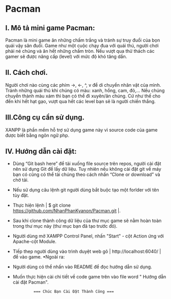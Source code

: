 
# Pacman
## I. Mô tả mini game Pacman:
Pacman là mini game ăn những chấm trắng và tránh sự truy đuổi của bọn quái vậy săn đuổi. Game như một cuộc chạy đua với quái thú, người chơi phải né chúng và ăn hết những chấm tròn. Nếu vượt qua thử thách các gamer sẽ được nâng cấp (level) với mức độ khó tăng dần. 
## II. Cách chơi.
Người chơi nào cùng các phím ->, <-, ^, v để di chuyển nhân vật của mình. Tránh những quái thú khi chúng có màu: xanh, hồng, cam, đỏ,... Nếu chúng chuyển thành màu xám thì bạn có thể đi xuyên/ăn chúng. Cứ như thế cho đến khi hết hạt gạo, vượt qua hết các level bạn sẽ là người chiến thắng.
## III.Công cụ cần sử dụng.
XANPP là phần mềm hỗ trợ sử dụng game này vì source code của game được biết bằng ngôn ngữ php. 
## IV. Hướng dẫn cài đặt:
- Dùng “Git bash here” để tải xuống file source trên repos, người cài đặt nên sử dụng Git để lấy dữ liệu. Tuy nhiên nếu không cài đặt git về máy bạn có cũng có thể tải chúng theo cách nhấn “Clone or download” và chờ tải.
- Nếu sử dụng câu lệnh git người dùng bắt buộc tạo một forlder với tên tùy đặt.
- Thực hiện lệnh  |  $ git clone https://github.com/NhanPhanKyanon/Pacman.git |.
- Sau khi clone thành công dữ liệu của thư mục game sẽ nằm hoàn toàn trong thư mục này (thư mục bạn đã tạo trước đó).
- Người dùng mở XAMPP Control Panel, nhấn "Start" - cột Action ứng với Apache-cột Module.
- Tiếp thep người dùng vào trình duyệt web gõ | http://localhost:6040/ | để vào game.
•Ngoài ra:
- Người dùng có thể nhấn vào README để đọc hướng dẫn sử dụng.
- Muốn thực hiện cài chi tiết về code game trên vào file word " Hướng dẫn cài đặt Pacman". 

               === Chúc Bạn Cài Đặt Thành Công ===
